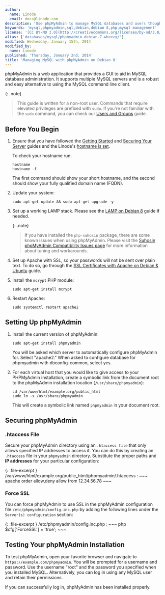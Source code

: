 ```yaml
---
author:
  name: Linode
  email: docs@linode.com
description: 'Use phpMyAdmin to manage MySQL databases and users though a web interface.'
keywords: 'mysql,phpmyadmin,sql,debian,debian 8,php,mysql management'
license: '[CC BY-ND 3.0](http://creativecommons.org/licenses/by-nd/3.0/us/)'
alias: ['databases/mysql/phpmyadmin-debian-7-wheezy/']
modified: Wednesday, January 15th, 2014
modified_by:
  name: Linode
published: 'Thursday, January 2nd, 2014'
title: 'Managing MySQL with phpMyAdmin on Debian 8'
---
```


phpMyAdmin is a web application that provides a GUI to aid in MySQL database administration. It supports multiple MySQL servers and is a robust and easy alternative to using the MySQL command line client.

{: .note}
>
>This guide is written for a non-root user. Commands that require elevated privileges are prefixed with `sudo`. If you're not familiar with the `sudo` command, you can check our [Users and Groups](/docs/tools-reference/linux-users-and-groups) guide.

## Before You Begin

1.  Ensure that you have followed the [Getting Started](/docs/getting-started) and [Securing Your Server](/docs/security/securing-your-server) guides and the Linode's [hostname is set](/docs/getting-started#setting-the-hostname).

    To check your hostname run:

        hostname
        hostname -f

    The first command should show your short hostname, and the second should show your fully qualified domain name (FQDN).

2.  Update your system:

        sudo apt-get update && sudo apt-get upgrade -y
        
3.  Set up a working LAMP stack. Please see the [LAMP on Debian 8](/docs/websites/lamp/lamp-server-debian-8) guide if needed.

    {: .note}
    >
    >If you have installed the `php-suhosin` package, there are some known issues when using phpMyAdmin. Please visit the [Suhosin phpMyAdmin Compatibility Issues page](http://www.hardened-php.net/hphp/troubleshooting.html) for more information about tuning and workarounds.
    
4.  Set up Apache with SSL, so your passwords will not be sent over plain text. To do so, go through the [SSL Certificates with Apache on Debian & Ubuntu](/docs/security/ssl/ssl-apache2-debian-ubuntu) guide.

5.  Install the `mcrypt` PHP module:

        sudo apt-get install mcrypt
        
6.  Restart Apache:

        sudo systemctl restart apache2


## Setting Up phpMyAdmin

1.  Install the current version of phpMyAdmin:

        sudo apt-get install phpmyadmin

    You will be asked which server to automatically configure phpMyAdmin for. Select "apache2." When asked to configure database for phpmyadmin with dbconfig-common, select yes.

2.  For each virtual host that you would like to give access to your PHPMyAdmin installation, create a symbolic link from the document root to the phpMyAdmin installation location (`/usr/share/phpmyadmin`):

        cd /var/www/html/example.org/public_html
        sudo ln -s /usr/share/phpmyadmin

    This will create a symbolic link named `phpmyadmin` in your document root.


## Securing phpMyAdmin

### .htaccess File

Secure your phpMyAdmin directory using an `.htaccess file` that only allows specified IP addresses to access it. You can do this by creating an `.htaccess` file in your `phpmyadmin` directory. Substitute the proper paths and **IP addresses** for your particular configuration:


{: .file-excerpt }
/var/www/html/example.org/public_html/phpmyadmin/.htaccess
:   ~~~ apache
    order allow,deny
    allow from 12.34.56.78
    ~~~


### Force SSL

You can force phpMyAdmin to use SSL in the phpMyAdmin configuration file `/etc/phpmyadmin/config.inc.php` by adding the following lines under the `Server(s) configuration` section:

{: .file-excerpt }
/etc/phpmyadmin/config.inc.php
:   ~~~ php
    $cfg['ForceSSL'] = 'true';
    ~~~

## Testing Your phpMyAdmin Installation

To test phpMyAdmin, open your favorite browser and navigate to `https://example.com/phpmyadmin`. You will be prompted for a username and password. Use the username "root" and the password you specified when you installed MySQL. Alternatively, you can log in using any MySQL user and retain their permissions.

If you can successfully log in, phpMyAdmin has been installed properly.
